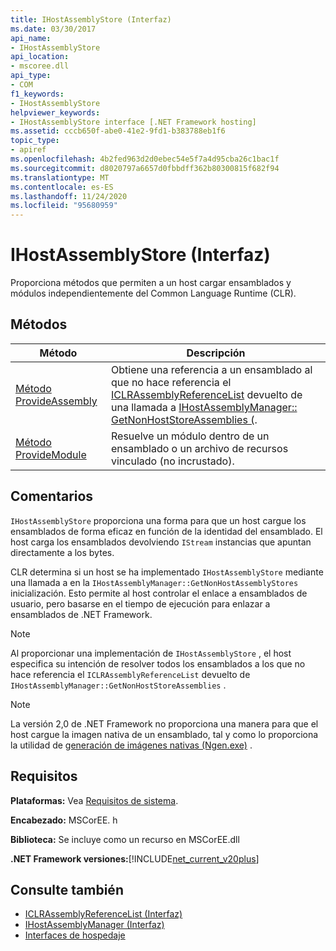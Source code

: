 ```yaml
---
title: IHostAssemblyStore (Interfaz)
ms.date: 03/30/2017
api_name:
- IHostAssemblyStore
api_location:
- mscoree.dll
api_type:
- COM
f1_keywords:
- IHostAssemblyStore
helpviewer_keywords:
- IHostAssemblyStore interface [.NET Framework hosting]
ms.assetid: cccb650f-abe0-41e2-9fd1-b383788eb1f6
topic_type:
- apiref
ms.openlocfilehash: 4b2fed963d2d0ebec54e5f7a4d95cba26c1bac1f
ms.sourcegitcommit: d8020797a6657d0fbbdff362b80300815f682f94
ms.translationtype: MT
ms.contentlocale: es-ES
ms.lasthandoff: 11/24/2020
ms.locfileid: "95680959"
---
```

# <a name="ihostassemblystore-interface"></a>IHostAssemblyStore (Interfaz)

Proporciona métodos que permiten a un host cargar ensamblados y módulos independientemente del Common Language Runtime (CLR).  
  
## <a name="methods"></a>Métodos  
  
|Método|Descripción|  
|------------|-----------------|  
|[Método ProvideAssembly](ihostassemblystore-provideassembly-method.md)|Obtiene una referencia a un ensamblado al que no hace referencia el [ICLRAssemblyReferenceList](iclrassemblyreferencelist-interface.md) devuelto de una llamada a [IHostAssemblyManager:: GetNonHostStoreAssemblies (](ihostassemblymanager-getnonhoststoreassemblies-method.md).|  
|[Método ProvideModule](ihostassemblystore-providemodule-method.md)|Resuelve un módulo dentro de un ensamblado o un archivo de recursos vinculado (no incrustado).|  
  
## <a name="remarks"></a>Comentarios  

 `IHostAssemblyStore` proporciona una forma para que un host cargue los ensamblados de forma eficaz en función de la identidad del ensamblado. El host carga los ensamblados devolviendo `IStream` instancias que apuntan directamente a los bytes.  
  
 CLR determina si un host se ha implementado `IHostAssemblyStore` mediante una llamada a en la `IHostAssemblyManager::GetNonHostAssemblyStores` inicialización. Esto permite al host controlar el enlace a ensamblados de usuario, pero basarse en el tiempo de ejecución para enlazar a ensamblados de .NET Framework.  
  
> [!NOTE]
> Al proporcionar una implementación de `IHostAssemblyStore` , el host especifica su intención de resolver todos los ensamblados a los que no hace referencia el `ICLRAssemblyReferenceList` devuelto de `IHostAssemblyManager::GetNonHostStoreAssemblies` .  
  
> [!NOTE]
> La versión 2,0 de .NET Framework no proporciona una manera para que el host cargue la imagen nativa de un ensamblado, tal y como lo proporciona la utilidad de [generación de imágenes nativas (Ngen.exe)](../../tools/ngen-exe-native-image-generator.md) .  
  
## <a name="requirements"></a>Requisitos  

 **Plataformas:** Vea [Requisitos de sistema](../../get-started/system-requirements.md).  
  
 **Encabezado:** MSCorEE. h  
  
 **Biblioteca:** Se incluye como un recurso en MSCorEE.dll  
  
 **.NET Framework versiones:**[!INCLUDE[net_current_v20plus](../../../../includes/net-current-v20plus-md.md)]  
  
## <a name="see-also"></a>Consulte también

- [ICLRAssemblyReferenceList (Interfaz)](iclrassemblyreferencelist-interface.md)
- [IHostAssemblyManager (Interfaz)](ihostassemblymanager-interface.md)
- [Interfaces de hospedaje](hosting-interfaces.md)

